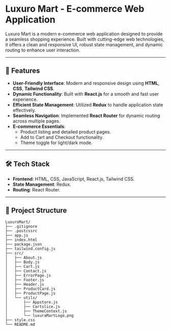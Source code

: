 # Luxuro Mart - E-commerce Web Application

Luxuro Mart is a modern e-commerce web application designed to provide a seamless shopping experience. Built with cutting-edge web technologies, it offers a clean and responsive UI, robust state management, and dynamic routing to enhance user interaction.

---

## 🚀 Features

- **User-Friendly Interface**: Modern and responsive design using **HTML**, **CSS**, **Tailwind CSS**.
- **Dynamic Functionality**: Built with **React.js** for a smooth and fast user experience.
- **Efficient State Management**: Utilized **Redux** to handle application state effectively.
- **Seamless Navigation**: Implemented **React Router** for dynamic routing across multiple pages.
- **E-commerce Essentials**:
  - Product listing and detailed product pages.
  - Add to Cart and Checkout functionality.
  - Theme toggle for light/dark mode.

---

## 🛠️ Tech Stack

- **Frontend**: HTML, CSS, JavaScript, React.js, Tailwind CSS.
- **State Management**: Redux.
- **Routing**: React Router.

---

## 📂 Project Structure

```plaintext
LuxuroMart/
├── .gitignore
├── .postcssrc
├── app.js
├── index.html
├── package.json
├── tailwind.config.js
├── src/
│   ├── About.js
│   ├── Body.js
│   ├── Cart.js
│   ├── Contact.js
│   ├── ErrorPage.js
│   ├── Footer.js
│   ├── Header.js
│   ├── ProductCard.js
│   ├── ProductPage.js
│   └── utils/
│       ├── Appstore.js
│       ├── Cartslice.js
│       ├── ThemeContext.js
│       └── luxuraMartLogo.png
├── style.css
└── README.md
